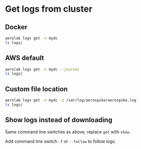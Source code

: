 # Get logs from cluster

## Docker

```bash
aerolab logs get -n mydc
ls logs/
```

## AWS default

```bash
aerolab logs get -n mydc --journal
ls logs/
```

## Custom file location

```bash
aerolab logs get -n mydc -p /var/log/aerospike/aerospike.log
ls logs/
```

## Show logs instead of downloading

Same command line switches as above, replace `get` with `show`.

Add command line switch `-f` or `--follow` to follow logs.